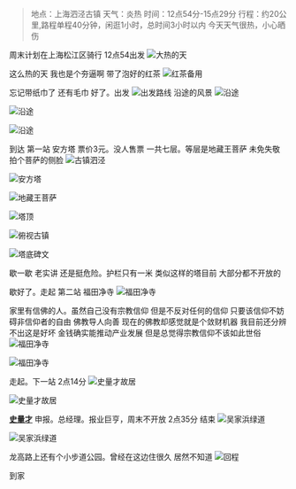 >地点：上海泗泾古镇
>天气：炎热
>时间：12点54分-15点29分
>行程：约20公里,路程单程40分钟，闲逛1小时，总时间3小时以内
>今天天气很热，小心晒伤

周末计划在上海松江区骑行
12点54出发
![大热的天](http://upload-images.jianshu.io/upload_images/18877754-59c9208334aee95f.jpg)

这么热的天 我也是个夯逼啊
带了泡好的红茶
![红茶备用](http://upload-images.jianshu.io/upload_images/18877754-e62b79b6b7d9de04.jpg)

忘记带纸巾了 还有毛巾 
好了。出发
![出发路线](http://upload-images.jianshu.io/upload_images/18877754-7661bab32df092b1.jpg)
沿途的风景
![沿途](http://upload-images.jianshu.io/upload_images/18877754-24311e8aed6ad2e8.jpg)

![沿途](http://upload-images.jianshu.io/upload_images/18877754-eed47130da1a868a.jpg)

![沿途](http://upload-images.jianshu.io/upload_images/18877754-926f88d3d88862a1.jpg)

到达
第一站 安方塔
票价3元。没人售票
一共七层。等层是地藏王菩萨
未免失敬 拍个菩萨的侧脸
![古镇泗泾](http://upload-images.jianshu.io/upload_images/18877754-ed456a5e0c94368e.jpg)

![安方塔](http://upload-images.jianshu.io/upload_images/18877754-417c623715010dbf.jpg)

![地藏王菩萨](http://upload-images.jianshu.io/upload_images/18877754-366abdd07dca1b9a.jpg)

![塔顶](http://upload-images.jianshu.io/upload_images/18877754-4d65cf87cce185ac.jpg)

![俯视古镇](http://upload-images.jianshu.io/upload_images/18877754-d80c3679363aa448.jpg)

![塔底碑文](http://upload-images.jianshu.io/upload_images/18877754-a688ea3e1d415ac9.jpg)

歇一歇
老实讲 还是挺危险。护栏只有一米
类似这样的塔目前 大部分都不开放的

歇好了。走起
第二站 福田净寺
![福田净寺](http://upload-images.jianshu.io/upload_images/18877754-8ddd3462f61064c0.jpg)

家里有信佛的人。虽然自己没有宗教信仰 但是不反对任何的信仰 只要该信仰不妨碍非信仰者的自由
佛教导人向善 现在的佛教却感觉就是个敛财机器 我目前还分辨不出这是好坏 金钱确实能推动产业发展 但是总觉得宗教信仰不该如此世俗
![福田净寺](http://upload-images.jianshu.io/upload_images/18877754-97e059e01a7a0bc9.jpg)

![福田净寺](http://upload-images.jianshu.io/upload_images/18877754-564e57feafa63736.jpg)

走起。下一站
2点14分
![史量才故居](http://upload-images.jianshu.io/upload_images/18877754-ba927c631320918a.jpg)

![史量才故居](http://upload-images.jianshu.io/upload_images/18877754-e66c4b9ddaaf5812.jpg)

[**史量才**](https://baike.baidu.com/item/%E5%8F%B2%E9%87%8F%E6%89%8D/3407868)  申报。总经理。报业巨亨，周末不开放
2点35分
结束
![吴家浜绿道](http://upload-images.jianshu.io/upload_images/18877754-4306de9923051177.jpg)

![吴家浜绿道](http://upload-images.jianshu.io/upload_images/18877754-a86c4af11a5e7178.jpg)

龙高路上还有个小步道公园。曾经在这边住很久 居然不知道
![回程](http://upload-images.jianshu.io/upload_images/18877754-9e1918534efedd06.jpg)

到家